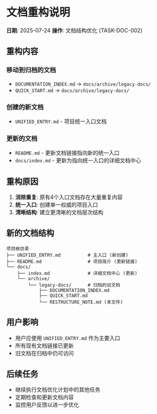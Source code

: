 # 文档重构说明

**日期**: 2025-07-24
**操作**: 文档结构优化 (TASK-DOC-002)

## 重构内容

### 移动到归档的文档
- `DOCUMENTATION_INDEX.md` → `docs/archive/legacy-docs/`
- `QUICK_START.md` → `docs/archive/legacy-docs/`

### 创建的新文档
- `UNIFIED_ENTRY.md` - 项目统一入口文档

### 更新的文档
- `README.md` - 更新文档链接指向新的统一入口
- `docs/index.md` - 更新为指向统一入口的详细文档中心

## 重构原因
1. **消除重复**: 原有4个入口文档存在大量重复内容
2. **统一入口**: 创建单一权威的项目入口
3. **清晰结构**: 建立更清晰的文档层次结构

## 新的文档结构
```
项目根目录
├── UNIFIED_ENTRY.md          # 主入口 (新创建)
├── README.md                 # 项目简介 (更新链接)
└── docs/
    ├── index.md              # 详细文档中心 (更新)
    └── archive/
        └── legacy-docs/      # 归档的旧文档
            ├── DOCUMENTATION_INDEX.md
            ├── QUICK_START.md
            └── RESTRUCTURE_NOTE.md (本文件)
```

## 用户影响
- 用户应使用 `UNIFIED_ENTRY.md` 作为主要入口
- 所有现有文档链接已更新
- 旧文档在归档中仍可访问

## 后续任务
- 继续执行文档优化计划中的其他任务
- 定期检查和更新文档内容
- 监控用户反馈以进一步优化